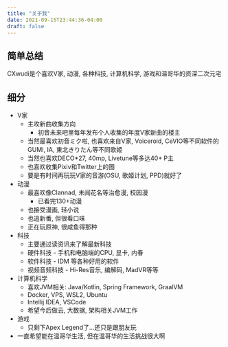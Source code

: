 ```yaml
---
title: "关于我"
date: 2021-09-15T23:44:36-04:00
draft: false
---
```


## 简单总结

CXwudi是个喜欢V家, 动漫, 各种科技, 计算机科学, 游戏和温哥华的资深二次元宅

## 细分

- V家
  - 主攻新曲收集方向
    - 初音未来吧里每年发布个人收集的年度V家新曲的楼主
  - 当然最喜欢初音ミク啦, 也喜欢来自V家, Voiceroid, CeVIO等不同软件的GUMI, IA, 東北きりたん等不同歌姬
  - 当然也喜欢DECO*27, 40mp, Livetune等多达40+ P主
  - 也喜欢收集Pixiv和Twitter上的图
  - 要是有时间再玩玩V家的音游(OSU, 歌姬计划, PPD)就好了
- 动漫
  - 最喜欢像Clannad, 未闻花名等治愈漫, 校园漫
    - 已看完130+动漫
  - 也接受漫画, 轻小说
  - 也追新番, 但很看口味
  - 正在玩原神, 很咸鱼得那种
- 科技
  - 主要通过读资讯来了解最新科技
  - 硬件科技 - 手机和电脑端的CPU, 显卡, 内春
  - 软件科技 - IDM 等各种好用的软件
  - 视频音频科技 - Hi-Res音乐, 编解码, MadVR等等
- 计算机科学
  - 喜欢JVM相关: Java/Kotlin, Spring Framework, GraalVM
  - Docker, VPS, WSL2, Ubuntu
  - Intellij IDEA, VSCode
  - 希望今后做云, 大数据, 架构相关JVM工作
- 游戏
  - 只剩下Apex Legend了...还只是跟朋友玩
- 一直希望能在温哥华生活, 但在温哥华的生活挑战很大啊
